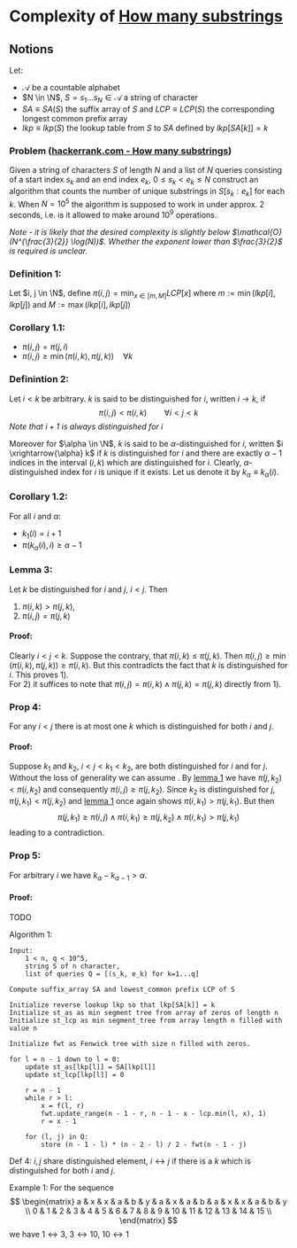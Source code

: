 # Complexity of [How many substrings](https://www.hackerrank.com/challenges/how-many-substrings/problem)


## Notions
Let:
* $\mathcal{A}$ be a countable alphabet
* $N \in \N$, $S = s_1 \ldots s_N \in \mathcal{A}$ a string of character
* $SA \equiv SA(S)$ the suffix array of $S$ and $LCP \equiv LCP(S)$ the corresponding longest common prefix array
* $lkp \equiv lkp(S)$ the lookup table from $S$ to $SA$ defined by $lkp[SA[k]] = k$

### Problem ([hackerrank.com - How many substrings](https://www.hackerrank.com/challenges/how-many-substrings/problem))
Given a string of characters $S$ of length $N$ and a list of $N$ queries consisting of a start index $s_k$ and an end index $e_k$, $0 \leq s_k < e_k \leq N$
construct an algorithm that counts the number of unique substrings in $S[s_k: e_k]$ for each $k$.
When $N = 10^5$ the algorithm is supposed to work in under approx. 2 seconds, i.e. is it allowed to make around $10^9$ operations.

_Note - it is likely that the desired complexity is slightly below $\mathcal{O}(N^{\frac{3}{2}} \log(N))$.
Whether the exponent lower than $\frac{3}{2}$ is required is unclear._

### Definition 1:
Let $i, j \in \N$, define
$\pi(i, j) = \min_{x \in [m, M]}LCP[x]$ where $m := \min(lkp[i], lkp[j])$ and $M := \max(lkp[i], lkp[j])$

### Corollary 1.1:
* $\pi(i, j) = \pi(j, i)$
* $\pi(i,j) \geq \min(\pi(i, k), \pi(j, k)) \quad \forall k$

### Definintion 2:
Let $i < k$ be arbitrary. $k$ is said to be distinguished for $i$, written $i \rightarrow k$, if
$$\pi(i, j) < \pi(i, k) \qquad \forall i < j < k$$
*Note that $i+1$ is always distinguished for $i$*

Moreover for $\alpha \in \N$, $k$ is said to be $\alpha$-distinguished for $i$, written $i \xrightarrow{\alpha} k$  if $k$ is distinguished for $i$ and there are exactly $\alpha - 1$ indices in the interval $(i, k)$ which are distinguished for $i$.
Clearly, $\alpha$-distinguished index for $i$ is unique if it exists. Let us denote it by $k_\alpha \equiv k_\alpha(i)$.

### Corollary 1.2:
For all $i$ and $\alpha$:
* $k_1(i) = i + 1$
* $\pi(k_\alpha(i), i) \geq \alpha - 1$

### Lemma 3:
Let $k$ be distinguished for $i$ and $j$, $i < j$. Then
1) $\pi(i, k) > \pi(j, k)$,
2) $\pi(i, j) = \pi(j, k)$

#### Proof:
Clearly $i < j < k$. Suppose the contrary, that $\pi(i,k) \leq \pi(j,k)$. Then $\pi(i,j) \geq \min(\pi(i, k), \pi(j, k)) \geq \pi(i, k)$. But this contradicts the fact that $k$ is distinguished for $i$.
This proves 1).\
For 2) it suffices to note that $\pi(i, j) = \pi(i, k) \wedge \pi(j, k) = \pi(j,k)$ directly from 1).

### Prop 4:
For any $i < j$ there is at most one $k$ which is distinguished for both $i$ and $j$.

#### Proof:
Suppose $k_1$ and $k_2$, $i < j < k_1 < k_2$, are both distinguished for $i$ and for $j$.
Without the loss of generality we can assume .
By [lemma 1](#lemma-1) we have $\pi(j, k_2) < \pi(i, k_2)$ and consequently $\pi(i, j) \geq \pi(j, k_2)$.
Since $k_2$ is distinguished for $j$, $\pi(j, k_1) < \pi(j, k_2)$ and [lemma 1](#lemma-1) once again
shows $\pi(i, k_1) > \pi(j, k_1)$.
But then
$$\pi(j, k_1) \geq \pi(i,j) \wedge \pi(i, k_1) \geq \pi(j, k_2) \wedge \pi(i, k_1) > \pi(j, k_1)$$
leading to a contradiction.


### Prop 5:
For arbitrary $i$ we have $k_\alpha - k_{\alpha - 1} > \alpha$.
#### Proof:
TODO

Algorithm 1:

    Input:
        1 < n, q < 10^5,
        string S of n character,
        list of queries Q = [(s_k, e_k) for k=1...q]

    Compute suffix_array SA and lowest_common prefix LCP of S

    Initialize reverse lookup lkp so that lkp[SA[k]] = k
    Initialize st_as as min segment tree from array of zeros of length n
    Initialize st_lcp as min segment_tree from array length n filled with value n

    Initialize fwt as Fenwick tree with size n filled with zeros.

    for l = n - 1 down to l = 0:
        update st_as[lkp[l]] = SA[lkp[l]]
        update st_lcp[lkp[l]] = 0

        r = n - 1
        while r > l:
            x = f(l, r)
            fwt.update_range(n - 1 - r, n - 1 - x - lcp.min(l, x), 1)
            r = x - 1

        for (l, j) in Q:
            store (n - 1 - l) * (n - 2 - l) / 2 - fwt(n - 1 - j)


Def 4:
$i, j$ share distinguished element, $i \leftrightarrow j$ if there is a $k$ which is distinguished for both $i$ and $j$.

Example 1: For the sequence
$$
\begin{matrix}
    a & x & x & a & b & y & a & x & a & b & a & x & x & a & b & y \\
    0 & 1 & 2 & 3 & 4 & 5 & 6 & 7 & 8 & 9 & 10 & 11 & 12 & 13 & 14 & 15 \\
\end{matrix}
$$
we have $1 \leftrightarrow 3$, $3 \leftrightarrow 10$, $10 \leftrightarrow 1$
